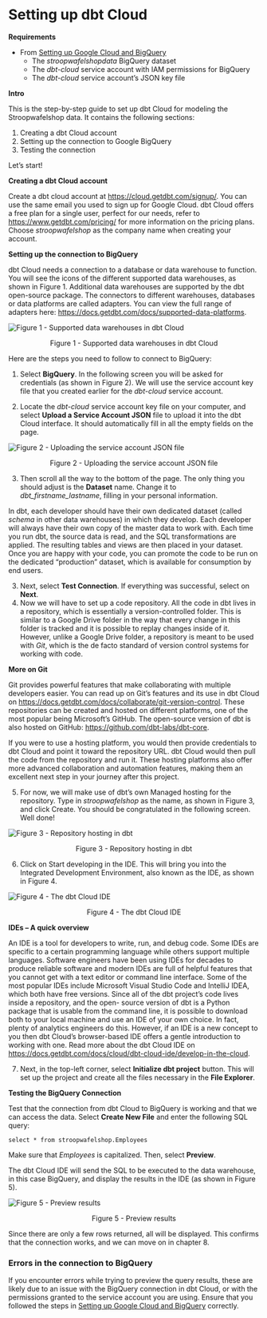 # Setting up dbt Cloud

**Requirements**
- From [Setting up Google Cloud and BigQuery](setting_up_gcp_and_bigquery.md)
    - The *stroopwafelshopdata* BigQuery dataset
    - The *dbt-cloud* service account with IAM permissions for BigQuery
    - The *dbt-cloud* service account’s JSON key file

**Intro**

This is the step-by-step guide to set up dbt Cloud for modeling the Stroopwafelshop data. It
contains the following sections:

1. Creating a dbt Cloud account
2. Setting up the connection to Google BigQuery
3. Testing the connection

Let’s start!

**Creating a dbt Cloud account**

Create a dbt cloud account at https://cloud.getdbt.com/signup/. You can use the same
email you used to sign up for Google Cloud. dbt Cloud offers a free plan for a single user,
perfect for our needs, refer to https://www.getdbt.com/pricing/ for more information on
the pricing plans. Choose *stroopwafelshop* as the company name when creating your
account.

**Setting up the connection to BigQuery**

dbt Cloud needs a connection to a database or data warehouse to function. You will see the
icons of the different supported data warehouses, as shown in Figure 1. Additional data
warehouses are supported by the dbt open-source package. The connectors to different
warehouses, databases or data platforms are called adapters. You can view the full range of
adapters here: https://docs.getdbt.com/docs/supported-data-platforms.

![Figure 1 - Supported data warehouses in dbt Cloud](images/dbt_cloud/dbt_cloud_figure_1.png)
<p align="center">Figure 1 - Supported data warehouses in dbt Cloud</p>


Here are the steps you need to follow to connect to BigQuery:

1. Select **BigQuery**. In the following screen you will be asked for
    credentials (as shown in Figure 2). We will use the service account key file that you
    created earlier for the *dbt-cloud* service account.

2. Locate the *dbt-cloud* service account key file on your computer, and select **Upload a Service Account
    JSON** file to upload it into the dbt Cloud interface. It should automatically fill in all
    the empty fields on the page.

![Figure 2 - Uploading the service account JSON file](images/dbt_cloud/dbt_cloud_figure_2.png)
<p align="center">Figure 2 - Uploading the service account JSON file</p>


3. Then scroll all the way to the bottom of the page. The only thing you should adjust is the **Dataset** name. Change it to *dbt_firstname_lastname*, filling in your personal information.


In dbt, each developer should have their own dedicated dataset (called *schema* in other data
warehouses) in which they develop. Each developer will always have their own copy of the
master data to work with. Each time you run dbt, the source data is read, and the SQL
transformations are applied. The resulting tables and views are then placed in your dataset.
Once you are happy with your code, you can promote the code to be run on the dedicated
“production” dataset, which is available for consumption by end users.

3. Next, select **Test Connection**. If everything was successful, select on **Next**.
4. Now we will have to set up a code repository.  All the code in dbt lives in a repository, which is essentially a version-controlled folder.  This is similar to a Google Drive folder in the way that every change in this folder is tracked and it is possible to replay changes inside of it. However, unlike a Google Drive folder, a repository is meant to be used with *Git*, which is the de facto standard of version control systems for working with code.

**More on Git**

Git provides powerful features that make collaborating with multiple developers easier. You
can read up on Git’s features and its use in dbt Cloud on https://docs.getdbt.com/docs/collaborate/git-version-control. These repositories can be created and hosted on different platforms, one of the most popular being Microsoft’s GitHub. The open-source version of dbt is also hosted on GitHub: https://github.com/dbt-labs/dbt-core.

If you were to use a hosting platform, you would then provide credentials to dbt Cloud and point it toward the repository URL.
dbt Cloud would then pull the code from the repository and run it. These hosting platforms also offer more advanced collaboration
and automation features, making them an excellent next step in your journey after this
project.


5. For now, we will make use of dbt’s own Managed hosting for the repository. Type in
    *stroopwafelshop* as the name, as shown in Figure 3, and click Create. You should be congratulated in the following screen. Well done!

![Figure 3 - Repository hosting in dbt](images/dbt_cloud/dbt_cloud_figure_3.png)
<p align="center">Figure 3 - Repository hosting in dbt</p>

6. Click on Start developing in the IDE. This will bring you into the Integrated
    Development Environment, also known as the IDE, as shown in Figure 4.

![Figure 4 - The dbt Cloud IDE](images/dbt_cloud/dbt_cloud_figure_4.png)
<p align="center">Figure 4 - The dbt Cloud IDE</p>

**IDEs – A quick overview**

An IDE is a tool for developers to write, run, and debug code. Some IDEs are specific to a
certain programming language while others support multiple languages. Software engineers
have been using IDEs for decades to produce reliable software and modern IDEs are full of
helpful features that you cannot get with a text editor or command line interface. Some of
the most popular IDEs include Microsoft Visual Studio Code and IntelliJ IDEA, which both
have free versions. Since all of the dbt project’s code lives inside a repository, and the open-
source version of dbt is a Python package that is usable from the command line, it is
possible to download both to your local machine and use an IDE of your own choice. In fact,
plenty of analytics engineers do this. However, if an IDE is a new concept to you then dbt
Cloud’s browser-based IDE offers a gentle introduction to working with one. Read more
about the dbt Cloud IDE on https://docs.getdbt.com/docs/cloud/dbt-cloud-ide/develop-in-the-cloud.

7. Next, in the top-left corner, select **Initialize dbt project** button. This will set up the project and create all the files necessary in the **File Explorer**.

**Testing the BigQuery Connection**

Test that the connection from dbt Cloud to BigQuery is working and that we can access the
data. Select **Create New File** and enter the following SQL query:

```
select * from stroopwafelshop.Employees
```

Make sure that *Employees* is capitalized. Then, select **Preview**.

The dbt Cloud IDE will send the SQL to be executed to the data warehouse, in this case
BigQuery, and display the results in the IDE (as shown in Figure 5). 

![Figure 5 - Preview results](images/dbt_cloud/dbt_cloud_figure_5.png)
<p align="center">Figure 5 - Preview results</p>

Since there are only a few rows returned, all will be displayed. This confirms that the connection works, and we can move on in chapter 8.

### Errors in the connection to BigQuery

If you encounter errors while trying to preview the query results, these are likely due to an
issue with the BigQuery connection in dbt Cloud, or with the permissions granted to the
service account you are using. Ensure that you followed the steps in [Setting up Google Cloud and BigQuery](setting_up_gcp_and_bigquery.md) correctly.


